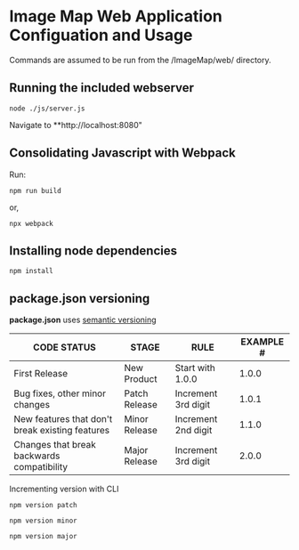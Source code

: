 # Image Map Web Application Configuation and Usage

Commands are assumed to be run from the /ImageMap/web/ directory.



## Running the included webserver

```
node ./js/server.js
```

Navigate to **http://localhost:8080"



## Consolidating Javascript with Webpack

Run:
```
npm run build
```
or,
```
npx webpack
```



## Installing node dependencies
```
npm install
```



## package.json versioning
**package.json** uses [semantic versioning](https://docs.npmjs.com/getting-started/semantic-versioning)


| CODE STATUS                                     | STAGE         | RULE                | EXAMPLE # |
|-------------------------------------------------|---------------|---------------------|-----------|
| First Release                                   |  New Product  |   Start with 1.0.0  |   1.0.0   |
| Bug fixes, other minor changes                  | Patch Release | Increment 3rd digit |   1.0.1   |
| New features that don't break existing features | Minor Release | Increment 2nd digit |   1.1.0   |
| Changes that break backwards compatibility      | Major Release | Increment 3rd digit |   2.0.0   |


Incrementing version with CLI

```
npm version patch
```
```
npm version minor
```
```
npm version major
```
